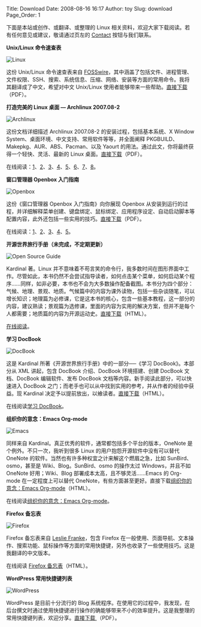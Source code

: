 Title: Download
Date: 2008-08-16 16:17
Author: toy
Slug: download
Page_Order: 1

下面是本站或创作、或翻译、或整理的 Linux
相关资料，欢迎大家下载阅读。若有任何意见或建议，敬请通过页左的
[Contact](https://linuxtoy.org/pages/contact.html) 按钮与我们联系。

**Unix/Linux 命令速查表**

![Linux](http://i.linuxtoy.org/i/logo/linux.png)

这份 Unix/Linux 命令速查表来自
[FOSSwire](http://fosswire.com/2007/08/02/unixlinux-command-cheat-sheet/)，其中涵盖了包括文件、进程管理、文件权限、SSH、搜索、系统信息、压缩、网络、安装等方面的常用命令。我将其翻译成了中文，希望对中文
Unix/Linux
使用者能够带来一些帮助。[直接下载](http://i.linuxtoy.org/files/pdf/fwunixref.pdf)（PDF）。

**打造完美的 Linux 桌面 — Archlinux 2007.08-2**

![Archlinux](http://i.linuxtoy.org/i/logo/archlinux-icon-crystal-64.png)

这份文档详细描述 Archlinux 2007.08-2 的安装过程，包括基本系统、X Window
System、桌面环境、中文支持、常用软件等等，并全面阐释
PKGBUILD、Makepkg、AUR、ABS、Pacman、以及 Yaourt
的用法。通过此文，你将最终获得一个轻快、灵活、最新的 Linux
桌面。[直接下载](http://i.linuxtoy.org/files/pdf/ArchlinuxGuide.pdf)（PDF）。

在线阅读：[1](http://linuxtoy.org/archives/the-perfect-linux-desktop-arch-linux-2007-08-2-1.html)、[2](http://linuxtoy.org/archives/the-perfect-linux-desktop-arch-linux-2007-08-2-2.html)、[3](http://linuxtoy.org/archives/the-perfect-linux-desktop-arch-linux-2007-08-2-3.html)、[4](http://linuxtoy.org/archives/the-perfect-linux-desktop-arch-linux-2007-08-2-4.html)、[5](http://linuxtoy.org/archives/the-perfect-linux-desktop-arch-linux-2007-08-2-5.html)、[6](http://linuxtoy.org/archives/archlinux-pkgbuild-aur-and-abs.html)、[7](http://linuxtoy.org/archives/archlinux-pkgbuild-aur-and-abs-2.html)、[8](http://linuxtoy.org/archives/archlinux-pkgbuild-aur-and-abs-3.html)。

**窗口管理器 Openbox 入门指南**

![Openbox](http://i.linuxtoy.org/i/logo/openbox.png)

这份《窗口管理器 Openbox 入门指南》向你展现 Openbox
从安装到运行的过程，并详细解释菜单创建、键盘绑定、鼠标绑定、应用程序设定、自动启动脚本等配置内容，此外还包括一些实用的技巧。[直接下载](http://i.linuxtoy.org/files/pdf/openbox-guide.pdf)（PDF）。

在线阅读：[1](http://linuxtoy.org/archives/openbox-getting-started-guide.html)、[2](http://linuxtoy.org/archives/openbox-getting-started-guide-2.html)、[3](http://linuxtoy.org/archives/openbox-getting-started-guide-3.html)、[4](http://linuxtoy.org/archives/openbox-getting-started-guide-4.html)、[5](http://linuxtoy.org/archives/openbox-getting-started-guide-5.html)。

**开源世界旅行手册（未完成，不定期更新）**

![Open Source Guide](http://i.linuxtoy.org/images/icons/oo-guide.png)

Kardinal 著。Linux
并不意味着不苟言笑的命令行，我多数时间在图形界面中工作。尽管如此，本书仍然不会尝试指导读者，如何点击某个菜单，如何启动某个程序……同样，如非必要，本书也不会为大多数操作配备截图。本书分为四个部分：气候、地理、景观、地质。气候篇中的内容为课外读物，包括一些杂谈随笔，可以增长知识；地理篇为必修课，它是这本书的核心，包含一些基本教程，这一部分的内容，建议熟读；景观篇为选修课，里面的内容为实用的解决方案，但并不是每个人都需要；地质篇的内容为开源运动史。[直接下载](http://i.linuxtoy.org/files/html.tgz)（HTML）。

[在线阅读](http://i.linuxtoy.org/docs/guide/)。

**学习 DocBook**

![DocBook](http://i.linuxtoy.org/i/logo/docbook-icon.png)

这是 Kardinal 所著《开源世界旅行手册》中的一部分──《学习
DocBook》。本部分从 XML 讲起，包含 DocBook 介绍、DocBook 环境搭建、创建
DocBook 文档、DocBook 编辑软件、发布 DocBook
文档等内容。新手阅读此部分，可以快速进入 DocBook
之门；而老手也可以从中找到实用的参考，并从作者的经验中获益。现 Kardinal
决定予以提前放出，以飨读者。[直接下载](http://i.linuxtoy.org/files/docbook.tgz)（HTML）。

在线阅读[学习 DocBook](http://i.linuxtoy.org/docs/guide/ch27.html)。

**组织你的意念：Emacs Org-mode**

![Emacs](http://i.linuxtoy.org/i/logo/emacs-icon.png)

同样来自 Kardinal。真正优秀的软件，通常都包括多个平台的版本，OneNote
是个例外。不只一次，我听到很多 Linux 的用户抱怨开源软件中没有可以替代
OneNote 的软件。当然也有许多种权宜之计来解这个燃眉之急，比如
SunBird、osmo，甚至是 Wiki、Blog。SunBird、osmo 的操作太过
Windows，并且不如 OneNote 好用；Wiki、Blog
部署成本太高，且不够灵活……Emacs 的 Org-mode 在一定程度上可以替代
OneNote，有些方面甚至更好。直接下载[组织你的意念：Emacs
Org-mode](http://i.linuxtoy.org/i/2008/10/orgmode.gz)（HTML）。

在线阅读[组织你的意念：Emacs
Org-mode](http://i.linuxtoy.org/docs/guide/ch31.html)。

**Firefox 备忘表**

![Firefox](http://i.linuxtoy.org/i/logo/firefox-icon.png)

Firefox 备忘表来自 [Leslie
Franke](http://lesliefranke.com/2006/06/22/mozilla-firefox-cheat-sheet-update/)，包含
Firefox
在一般使用、页面导航、文本操作、搜索功能、鼠标操作等方面的常用快捷键，另外也收录了一些使用技巧。这是我翻译的中文版本。

在线阅读 [Firefox
备忘表](http://i.linuxtoy.org/files/firefoxcheatsheet.html)（HTML）。

**WordPress 常用快捷键列表**

![WordPress](http://i.linuxtoy.org/i/logo/wordpress-icon.gif)

WordPress 是目前十分流行的 Blog
系统程序。在使用它的过程中，我发现，在后台撰文时通过使用快捷键进行操作的确能够带来不小的效率提升。这是我整理的常用快捷键列表，欢迎分享。[直接下载
](http://i.linuxtoy.org/files/pdf/wp-shortcuts.pdf)（PDF）。
